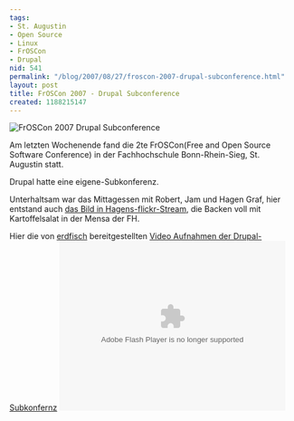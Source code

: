 ```yaml
---
tags:
- St. Augustin
- Open Source
- Linux
- FrOSCon
- Drupal
nid: 541
permalink: "/blog/2007/08/27/froscon-2007-drupal-subconference.html"
layout: post
title: FrOSCon 2007 - Drupal Subconference
created: 1188215147
---
```

<img src="/sites/netzaffe.de/files/drupal-subconference-froscon.png" alt="FrOSCon 2007 Drupal Subconference" />
<p>Am letzten Wochenende fand die 2te FrOSCon(Free and Open Source Software Conference) in der  Fachhochschule Bonn-Rhein-Sieg, St. Augustin statt.</p>
<p>Drupal hatte eine eigene-Subkonferenz. </p>
<p>Unterhaltsam war das Mittagessen mit Robert, Jam und Hagen Graf,  hier entstand auch <a href="https://flic.kr/p/2SS46d">das Bild in Hagens-flickr-Stream</a>, die Backen voll mit Kartoffelsalat in der Mensa der FH.</p>
<p>Hier die von <a href="http://erdfisch.de">erdfisch</a> bereitgestellten <a href="http://drupal.org/node/172315">Video Aufnahmen der Drupal-Subkonfernz</a><!--break-->
<object type="application/x-shockwave-flash" data="http://www.flickr.com/apps/slideshow/show.swf?v=59157" classid="clsid:D27CDB6E-AE6D-11cf-96B8-444553540000" height="300" width="400"> <param name="flashvars" value="&amp;offsite=true&amp;intl_lang=de-de&amp;page_show_url=%2Fphotos%2Fhagengraf%2Fsets%2F72157601655139979%2Fshow%2Fwith%2F1231949232%2F&amp;page_show_back_url=%2Fphotos%2Fhagengraf%2Fsets%2F72157601655139979%2Fwith%2F1231949232%2F&amp;set_id=72157601655139979&amp;jump_to=1231949232"> <param name="movie" value="http://www.flickr.com/apps/slideshow/show.swf?v=59157"> <param name="bgcolor" value="#000000"> <param name="allowFullScreen" value="true"><embed type="application/x-shockwave-flash" src="http://www.flickr.com/apps/slideshow/show.swf?v=59157" bgcolor="#000000" allowfullscreen="true" flashvars="&amp;offsite=true&amp;intl_lang=de-de&amp;page_show_url=%2Fphotos%2Fhagengraf%2Fsets%2F72157601655139979%2Fshow%2Fwith%2F1231949232%2F&amp;page_show_back_url=%2Fphotos%2Fhagengraf%2Fsets%2F72157601655139979%2Fwith%2F1231949232%2F&amp;set_id=72157601655139979&amp;jump_to=1231949232" height="300" width="400"></object>  </p>
